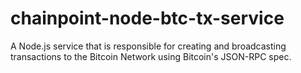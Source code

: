 # chainpoint-node-btc-tx-service

A Node.js service that is responsible for creating and broadcasting
transactions to the Bitcoin Network using Bitcoin's JSON-RPC spec.
